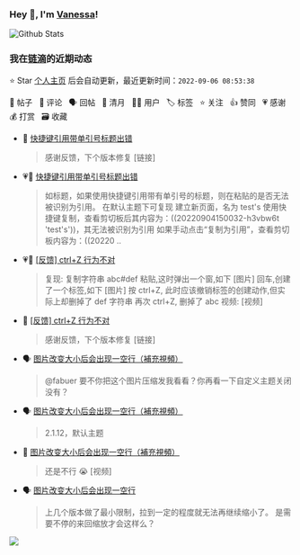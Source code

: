 ### Hey 👋, I'm [Vanessa](http://vanessa.b3log.org/)!

![Github Stats](https://github-readme-stats.vercel.app/api?username=Vanessa219&show_icons=true)

<!--events start -->

### 我在[链滴](https://ld246.com)的近期动态

⭐️ Star [个人主页](https://github.com/Vanessa219/Vanessa219) 后会自动更新，最近更新时间：`2022-09-06 08:53:38`

📝 帖子 &nbsp; 💬 评论 &nbsp; 🗣 回帖 &nbsp; 🌙 清月 &nbsp; 👨‍💻 用户 &nbsp; 🏷️ 标签 &nbsp; ⭐️ 关注 &nbsp; 👍 赞同 &nbsp; 💗 感谢 &nbsp; 💰 打赏 &nbsp; 🗃 收藏

* 💬 [快捷键引用带单引号标题出错](https://ld246.com/article/1662275086840/comment/1662386905858#comments)

  > 感谢反馈，下个版本修复 [链接]
* 💗📝 [快捷键引用带单引号标题出错](https://ld246.com/article/1662275086840)

  > 如标题，如果使用快捷键引用带有单引号的标题，则在粘贴的是否无法被识别为引用。 在默认主题下可复现 建立新页面，名为 test's 使用快捷键复制，查看剪切板后其内容为：((20220904150032-h3vbw6t 'test's'))，其无法被识别为引用 如果手动点击“复制为引用”，查看剪切板内容为：((20220 ..
* 💗📝 [[反馈] ctrl+Z 行为不对](https://ld246.com/article/1662279727721)

  > 复现: 复制字符串 abc#def 粘贴,这时弹出一个窗,如下 [图片] 回车,创建了一个标签,如下 [图片] 按 ctrl+Z, 此时应该撤销标签的创建动作,但实际上却删掉了 def 字符串 再次 ctrl+Z, 删掉了 abc 视频: [视频]
* 💬 [[反馈] ctrl+Z 行为不对](https://ld246.com/article/1662279727721/comment/1662386467598#comments)

  > 感谢反馈，下个版本修复 [链接]
* 🗣 [图片改变大小后会出现一空行（補充視頻）](https://ld246.com/article/1662259109194/comment/1662298829796#comments)

  > @fabuer 要不你把这个图片压缩发我看看？你再看一下自定义主题关闭没有？
* 🗣 [图片改变大小后会出现一空行（補充視頻）](https://ld246.com/article/1662259109194/comment/1662298829796#comments)

  > 2.1.12，默认主题
* 💬 [图片改变大小后会出现一空行（補充視頻）](https://ld246.com/article/1662259109194/comment/1662267595622#comments)

  > 还是不行 😭 [视频]
* 🗣 [图片改变大小后会出现一空行](https://ld246.com/article/1662169748857/comment/1662203594064#comments)

  > 上几个版本做了最小限制，拉到一定的程度就无法再继续缩小了。 是需要不停的来回缩放才会这样么？


<!--events end -->

<a title="Hits" target="_blank" href="https://github.com/Vanessa219/Vanessa219"><img src="https://hits.b3log.org/Vanessa219/Vanessa219.svg"></a>
